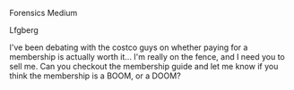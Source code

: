 Forensics Medium

Lfgberg

I've been debating with the costco guys on whether paying for a membership is actually worth it... I'm really on the fence, and I need you to sell me. Can you checkout the membership guide and let me know if you think the membership is a BOOM, or a DOOM?
